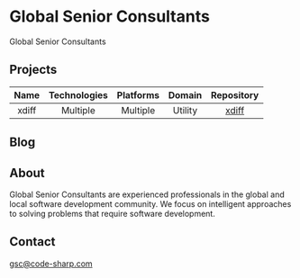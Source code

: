# Global Senior Consultants 
Global Senior Consultants 

## Projects

| Name | Technologies | Platforms | Domain | Repository |
| :---: | :---: | :---: | :---: | :---: |
| xdiff | Multiple | Multiple | Utility | [xdiff](https://github.com/TheDanishDynamo/xdiff) |

## Blog

## About

Global Senior Consultants are experienced professionals in the global and local software development community. We focus on intelligent approaches to solving problems that require software development.

## Contact
gsc@code-sharp.com
